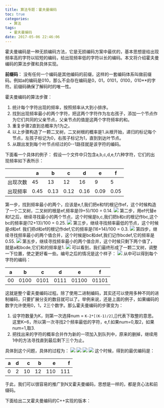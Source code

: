 ```yaml
---
title: 算法专题：霍夫曼编码
toc: true
categories:
  - 算法
tags:
  - 霍夫曼编码
date: 2017-05-06 22:46:06
---
```

霍夫曼编码是一种无损编码方法，它是无损编码方案中最优的，基本思想是给出现频率高的字符以较短的编码，给出现频率低的字符以长的编码。本文将介绍霍夫曼编码的算法步骤和具体实现。
<!--more-->
**前缀码**： 没有任何一个编码是其他编码的前缀，这样的一套编码体系叫做前缀码。例如a的编码是010，那么不会存在编码是0，01，0101，0100，010**的字符。前缀码确保了解码时的唯一性。

霍夫曼编码的算法步骤：
1. 统计每个字符出现的频率，按照频率从大到小排序。
2. 找到出现频率最小的两个字符，把这两个字符作为左右孩子，添加一个节点作为它们共同的父亲节点，父亲节点的值是这两个字符频率的和。
3. 重复步骤2直到总概率为1为之。
4. 以上步骤构造了一颗二叉树，二叉树根的概率是1.从根开始，递归的标记每个节点，左孩子标记为0，右孩子标记为1，直到到达叶节点。
5. 从跟出发到每个叶节点经过的0--1路径就是该字符的编码。

下面看一个具体的例子：
假设一个文件中只包含a,b,c,d,e,f六种字符，它们的出现频率如下表所示：

|        | a   | b  | c  | d  | e |f |
|--------| --  | -- | -- | -- | --|--|
| 出现次数| 45 | 13 | 12 | 16  |9 | 5 |
| 出现频率|0.45|0.13|0.12|0.16|0.09|0.05|

第一步，找到频率最小的两个，应该是e,f,我们把e和f的根记作ef，这个时候构造了一个二叉树，二叉树的根是ef,频率是(9+5)/100 = 0.14.
![](2017-05-06_230648.png)
第二步，用ef代替e和f之后，继续寻找最小的两个节点，这个时候是b,c,我们把b和c的根记作bc,这个bc的频率是(12+13)/100 = 0.25.
![](2017-05-06_230917.png)
第三步，继续寻找频率最低的节点，这个时候是d和ef. 我们把d和ef的根记作def,它的频率是(16+14)/100 = 0.3.
![](2017-05-06_231330.png)
第四步，继续寻找频率最小的两个值合并，这个时候是bc和def,我们记作bcdef,它的频率是0.55.
![](2017-05-06_231549.png)
第五步，继续寻找频率最小的两个值合并，这个时候只剩下两个值了，就是a和bcde,它们和的频率是1.
![](2017-05-06_231913.png)
可以看到，我们最终形成了一颗二叉树，调整一下位置，使之更好看一些。编号之后的情况是这个样子：
![](2017-05-06_232520.png)
从中可以得到每个字符的编码：

|a|b|c|d|e|f|
|--|--|--|--|--|--|
|00|0100|0101|0111|01100|01101|

这就是整个霍夫曼编码过程。除了使用二进制编码，其实还可以使用多种不同的进制编码，只要扩展分支的数目就可以了。举例来说，还是上面的例子，如果编码的数字允许使用0，1，2三个数字。那么霍夫曼编码的步骤变为：

1. 设字符数量为K，则第一次选择num = `K-2*[(K-1)/2]`,[]代表下取整的意思。这里K=6，所以第一次寻找2个频率最低的字符，e,f.如果num=0,取2，如果num=1,取3.
2. 把找出来的字符的概率合并作为新的一项加入到队列中，原来的删掉，继续用1中的方法寻找直到最后剩下三个为止。

具体到这个问题，具体的过程为：
![](2017-05-06_235322.png)
![](2017-05-06_235547.png)
![](2017-05-06_235729.png)
![](2017-05-07_000144.png)
这个时候，得到的最优编码是：

|a|d|c|b|e|f|
|--:|--:|--:|--:|--:|--:|
|0|2|10|12|110|111|

于此，我们可以很容易的推广到N叉霍夫曼编码，思想是一样的，都是贪心法和前缀码。

下面给出二叉霍夫曼编码的C++实现的版本：
```c

```

